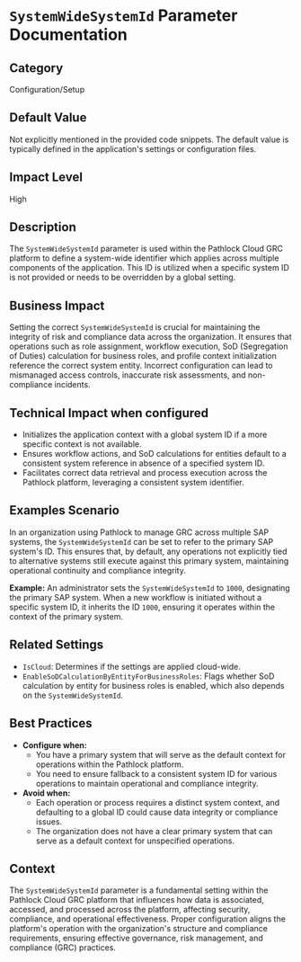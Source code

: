 # `SystemWideSystemId` Parameter Documentation

## Category
Configuration/Setup

## Default Value
Not explicitly mentioned in the provided code snippets. The default value is typically defined in the application's settings or configuration files.

## Impact Level
High

## Description
The `SystemWideSystemId` parameter is used within the Pathlock Cloud GRC platform to define a system-wide identifier which applies across multiple components of the application. This ID is utilized when a specific system ID is not provided or needs to be overridden by a global setting.

## Business Impact
Setting the correct `SystemWideSystemId` is crucial for maintaining the integrity of risk and compliance data across the organization. It ensures that operations such as role assignment, workflow execution, SoD (Segregation of Duties) calculation for business roles, and profile context initialization reference the correct system entity. Incorrect configuration can lead to mismanaged access controls, inaccurate risk assessments, and non-compliance incidents.

## Technical Impact when configured
- Initializes the application context with a global system ID if a more specific context is not available.
- Ensures workflow actions, and SoD calculations for entities default to a consistent system reference in absence of a specified system ID.
- Facilitates correct data retrieval and process execution across the Pathlock platform, leveraging a consistent system identifier.

## Examples Scenario
In an organization using Pathlock to manage GRC across multiple SAP systems, the `SystemWideSystemId` can be set to refer to the primary SAP system's ID. This ensures that, by default, any operations not explicitly tied to alternative systems still execute against this primary system, maintaining operational continuity and compliance integrity.

**Example:**
An administrator sets the `SystemWideSystemId` to `1000`, designating the primary SAP system. When a new workflow is initiated without a specific system ID, it inherits the ID `1000`, ensuring it operates within the context of the primary system.

## Related Settings
- `IsCloud`: Determines if the settings are applied cloud-wide.
- `EnableSoDCalculationByEntityForBusinessRoles`: Flags whether SoD calculation by entity for business roles is enabled, which also depends on the `SystemWideSystemId`.

## Best Practices
- **Configure when:** 
  - You have a primary system that will serve as the default context for operations within the Pathlock platform.
  - You need to ensure fallback to a consistent system ID for various operations to maintain operational and compliance integrity.
- **Avoid when:**
  - Each operation or process requires a distinct system context, and defaulting to a global ID could cause data integrity or compliance issues.
  - The organization does not have a clear primary system that can serve as a default context for unspecified operations.

## Context
The `SystemWideSystemId` parameter is a fundamental setting within the Pathlock Cloud GRC platform that influences how data is associated, accessed, and processed across the platform, affecting security, compliance, and operational effectiveness. Proper configuration aligns the platform's operation with the organization's structure and compliance requirements, ensuring effective governance, risk management, and compliance (GRC) practices.